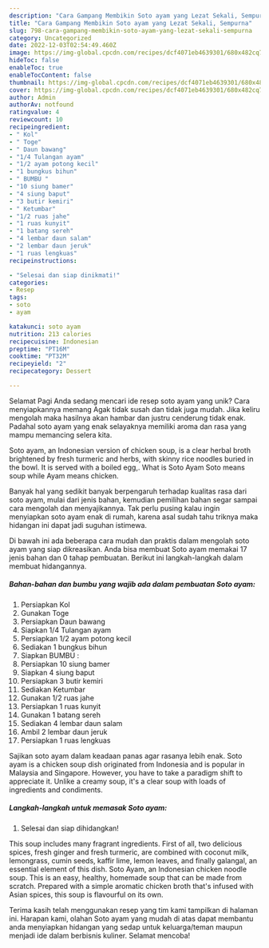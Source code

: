 ```yaml
---
description: "Cara Gampang Membikin Soto ayam yang Lezat Sekali, Sempurna"
title: "Cara Gampang Membikin Soto ayam yang Lezat Sekali, Sempurna"
slug: 798-cara-gampang-membikin-soto-ayam-yang-lezat-sekali-sempurna
category: Uncategorized
date: 2022-12-03T02:54:49.460Z
image: https://img-global.cpcdn.com/recipes/dcf4071eb4639301/680x482cq70/soto-ayam-foto-resep-utama.jpg
hideToc: false
enableToc: true
enableTocContent: false
thumbnail: https://img-global.cpcdn.com/recipes/dcf4071eb4639301/680x482cq70/soto-ayam-foto-resep-utama.jpg
cover: https://img-global.cpcdn.com/recipes/dcf4071eb4639301/680x482cq70/soto-ayam-foto-resep-utama.jpg
author: Admin
authorAv: notfound
ratingvalue: 4
reviewcount: 10
recipeingredient:
- " Kol"
- " Toge"
- " Daun bawang"
- "1/4 Tulangan ayam"
- "1/2 ayam potong kecil"
- "1 bungkus bihun"
- " BUMBU "
- "10 siung bamer"
- "4 siung baput"
- "3 butir kemiri"
- " Ketumbar"
- "1/2 ruas jahe"
- "1 ruas kunyit"
- "1 batang sereh"
- "4 lembar daun salam"
- "2 lembar daun jeruk"
- "1 ruas lengkuas"
recipeinstructions:

- "Selesai dan siap dinikmati!"
categories:
- Resep
tags:
- soto
- ayam

katakunci: soto ayam 
nutrition: 213 calories
recipecuisine: Indonesian
preptime: "PT16M"
cooktime: "PT32M"
recipeyield: "2"
recipecategory: Dessert

---
```



Selamat Pagi Anda sedang mencari ide resep soto ayam yang unik? Cara menyiapkannya memang Agak tidak susah dan tidak juga mudah. Jika keliru mengolah maka hasilnya akan hambar dan justru cenderung tidak enak. Padahal soto ayam yang enak selayaknya memiliki aroma dan rasa yang mampu memancing selera kita.


Soto ayam, an Indonesian version of chicken soup, is a clear herbal broth brightened by fresh turmeric and herbs, with skinny rice noodles buried in the bowl. It is served with a boiled egg,. What is Soto Ayam Soto means soup while Ayam means chicken.

Banyak hal yang sedikit banyak berpengaruh terhadap kualitas rasa dari soto ayam, mulai dari jenis bahan, kemudian pemilihan bahan segar sampai cara mengolah dan menyajikannya. Tak perlu pusing kalau ingin menyiapkan soto ayam enak di rumah, karena asal sudah tahu triknya maka hidangan ini dapat jadi suguhan istimewa.


Di bawah ini ada beberapa cara mudah dan praktis dalam mengolah soto ayam yang siap dikreasikan. Anda bisa membuat Soto ayam memakai 17 jenis bahan dan 0 tahap pembuatan. Berikut ini langkah-langkah dalam membuat hidangannya.

<!--inarticleads1-->

##### Bahan-bahan dan bumbu yang wajib ada dalam pembuatan Soto ayam:

1. Persiapkan  Kol
1. Gunakan  Toge
1. Persiapkan  Daun bawang
1. Siapkan 1/4 Tulangan ayam
1. Persiapkan 1/2 ayam potong kecil
1. Sediakan 1 bungkus bihun
1. Siapkan  BUMBU :
1. Persiapkan 10 siung bamer
1. Siapkan 4 siung baput
1. Persiapkan 3 butir kemiri
1. Sediakan  Ketumbar
1. Gunakan 1/2 ruas jahe
1. Persiapkan 1 ruas kunyit
1. Gunakan 1 batang sereh
1. Sediakan 4 lembar daun salam
1. Ambil 2 lembar daun jeruk
1. Persiapkan 1 ruas lengkuas


Sajikan soto ayam dalam keadaan panas agar rasanya lebih enak. Soto ayam is a chicken soup dish originated from Indonesia and is popular in Malaysia and Singapore. However, you have to take a paradigm shift to appreciate it. Unlike a creamy soup, it&#39;s a clear soup with loads of ingredients and condiments. 

<!--inarticleads2-->

##### Langkah-langkah untuk memasak Soto ayam:


1. Selesai dan siap dihidangkan!

This soup includes many fragrant ingredients. First of all, two delicious spices, fresh ginger and fresh turmeric, are combined with coconut milk, lemongrass, cumin seeds, kaffir lime, lemon leaves, and finally galangal, an essential element of this dish. Soto Ayam, an Indonesian chicken noodle soup. This is an easy, healthy, homemade soup that can be made from scratch. Prepared with a simple aromatic chicken broth that&#39;s infused with Asian spices, this soup is flavourful on its own. 

Terima kasih telah menggunakan resep yang tim kami tampilkan di halaman ini. Harapan kami, olahan Soto ayam yang mudah di atas dapat membantu anda menyiapkan hidangan yang sedap untuk keluarga/teman maupun menjadi ide dalam berbisnis kuliner. Selamat mencoba!
